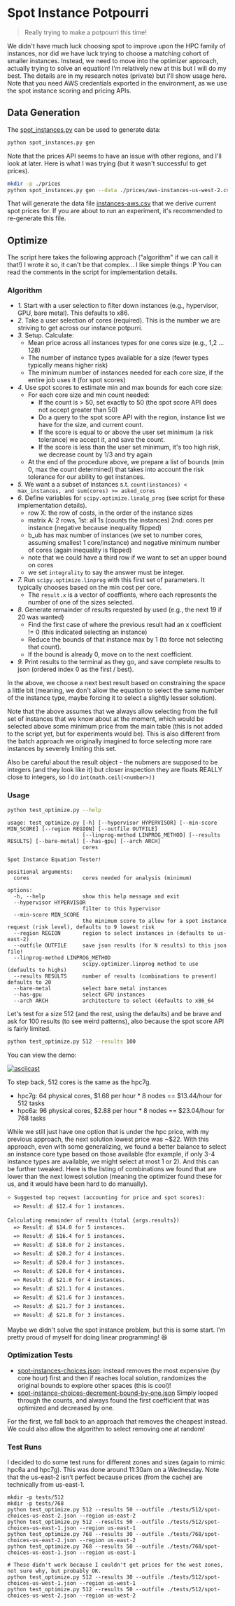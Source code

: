 # Spot Instance Potpourri

> Really trying to make a potpourri this time!

We didn't have much luck choosing spot to improve upon the HPC family of instances, nor did we have luck
trying to choose a matching cohort of smaller instances. Instead, we need to move into the optimizer approach,
actually trying to solve an equation! I'm relatively new at this but I will do my best. The details
are in my research notes (private) but I'll show usage here. Note that you need AWS credentials exported in the environment, as we use the spot instance scoring and pricing APIs.

## Data Generation

The [spot_instances.py](spot_instances.py) can be used to generate data:

```bash
python spot_instances.py gen
```

Note that the prices API seems to have an issue with other regions, and I'll look at later.
Here is what I was trying (but it wasn't successful to get prices).

```bash
mkdir -p ./prices
python spot_instances.py gen --data ./prices/aws-instances-us-west-2.csv --region us-west-2 --no-cache
```

That will generate the data file [instances-aws.csv](instances-aws.csv) that we derive current spot prices for.
If you are about to run an experiment, it's recommended to re-generate this file.

## Optimize

The script here takes the following approach ("algorithm" if we can call it that!) I wrote it so, it can't be that complex... I like simple things :P You can read the comments in the script for implementation details. 

### Algorithm

- *1.* Start with a user selection to filter down instances (e.g., hypervisor, GPU, bare metal). This defaults to x86.
- *2.* Take a user selection of cores (required). This is the number we are striving to get across our instance potpurri.
- *3.* Setup. Calculate:
  - Mean price across all instances types for one cores size (e.g., 1,2 ... 128)
  - The number of instance types available for a size (fewer types typically means higher risk)
  - The minimum number of instances needed for each core size, if the entire job uses it (for spot scores)
- *4.* Use spot scores to estimate min and max bounds for each core size:
  - For each core size and min count needed:
    - If the count is > 50, set exactly to 50 (the spot score API does not accept greater than 50)
    - Do a query to the spot score API with the region, instance list we have for the size, and current count.
    - If the score is equal to or above the user set minimum (a risk tolerance) we accept it, and save the count.
    - If the score is less than the user set minimum, it's too high risk, we decrease count by 1/3 and try again
   - At the end of the procedure above, we prepare a list of bounds (min 0, max the count determined) that takes into account the risk tolerance for our ability to get instances.
- *5.* We want a a subset of instances s.t. `count(instances) < max_instances, and sum(cores) >= asked_cores`
- *6*. Define variables for `scipy.optimize.linalg_prog` (see script for these implementation details).
  - row X: the row of costs, in the order of the instance sizes
  - matrix A: 2 rows, 1st: all 1s (counts the instances) 2nd: cores per instance (negative because inequality flipped)
  - b_ub has max number of instances (we set to number cores, assuming smallest 1 core/instance) and negative minimum number of cores (again inequality is flipped)
  - note that we could have a third row if we want to set an upper bound on cores 
  - we set `integrality` to say the answer must be integer. 
- *7.* Run `scipy.optimize.linprog` with this first set of parameters. It typically chooses based on the min cost per core.
  - The `result.x` is a vector of coeffients, where each represents the number of one of the sizes selected.
- *8.* Generate remainder of results requested by used (e.g., the next 19 if 20 was wanted)
  - Find the first case of where the previous result had an x coefficient != 0 (this indicated selecting an instance)
  - Reduce the bounds of that instance max by 1 (to force not selecting that count). 
  - If the bound is already 0, move on to the next coefficient.
- *9.* Print results to the terminal as they go, and save complete results to json (ordered index 0 as the first / best).

In the above, we choose a next best result based on constraining the space a little bit (meaning, we don't allow the equation to select the same number of the instance type, maybe forcing it to select a slightly lesser solution). 

Note that the above assumes that we always allow selecting from the full set of instances that we know about at the moment, which would be selected above some minimum price from the main table (this is not added to the script yet, but for experiments would be). This is also different from the batch approach we originally imagined to force selecting more rare instances by severely limiting this set.

Also be careful about the result object - the nubmers are supposed to be integers (and they look like it) but closer inspection they are floats REALLY close to integers, so I do `int(math.ceil(<number>))`

### Usage

```bash
python test_optimize.py --help
```
```console
usage: test_optimize.py [-h] [--hypervisor HYPERVISOR] [--min-score MIN_SCORE] [--region REGION] [--outfile OUTFILE]
                        [--linprog-method LINPROG_METHOD] [--results RESULTS] [--bare-metal] [--has-gpu] [--arch ARCH]
                        cores

Spot Instance Equation Tester!

positional arguments:
  cores                 cores needed for analysis (minimum)

options:
  -h, --help            show this help message and exit
  --hypervisor HYPERVISOR
                        filter to this hypervisor
  --min-score MIN_SCORE
                        the minimum score to allow for a spot instance request (risk level), defaults to 9 lowest risk
  --region REGION       region to select instances in (defaults to us-east-2)
  --outfile OUTFILE     save json results (for N results) to this json file!
  --linprog-method LINPROG_METHOD
                        scipy.optimizer.linprog method to use (defaults to highs)
  --results RESULTS     number of results (combinations to present) defaults to 20
  --bare-metal          select bare metal instances
  --has-gpu             select GPU instances
  --arch ARCH           architecture to select (defaults to x86_64
```

Let's test for a size 512 (and the rest, using the defaults) and be brave and ask for 100 results (to see weird patterns), also because the spot score API is fairly limited.

```bash
python test_optimize.py 512 --results 100
```

You can view the demo:

[![asciicast](https://asciinema.org/a/625334.svg)](https://asciinema.org/a/625334)

To step back, 512 cores is the same as the hpc7g.

- hpc7g: 64 physical cores, $1.68 per hour * 8 nodes == $13.44/hour for 512 tasks
- hpc6a: 96 physical cores, $2.88 per hour * 8 nodes == $23.04/hour for 768 tasks

While we still just have one option that is under the hpc price, with my previous approach, the next solution lowest price was ~$22. With this approach, even with some generalizing, we found a better balance to select an instance core type based on those available (for example, if only 3-4 instance types are available, we might select at most 1 or 2). And this can be further tweaked. Here is the listing of combinations we found that are lower than the next lowest solution (meaning the optimizer found these for us, and it would have been hard to do manually).

```console
⭐️ Suggested top request (accounting for price and spot scores):
  => Result: 💰️ $12.4 for 1 instances.

Calculating remainder of results (total {args.results})
  => Result: 💰️ $14.0 for 5 instances.
  => Result: 💰️ $16.4 for 5 instances.
  => Result: 💰️ $18.0 for 2 instances.
  => Result: 💰️ $20.2 for 4 instances.
  => Result: 💰️ $20.4 for 3 instances.
  => Result: 💰️ $20.8 for 4 instances.
  => Result: 💰️ $21.0 for 4 instances.
  => Result: 💰️ $21.1 for 4 instances.
  => Result: 💰️ $21.6 for 3 instances.
  => Result: 💰️ $21.7 for 3 instances.
  => Result: 💰️ $21.8 for 3 instances.
```

Maybe we didn't solve the spot instance problem, but this is some start. I'm pretty proud of myself for doing linear programming! 😆️

### Optimization Tests

 - [spot-instances-choices.json](spot-instances-choices.json): instead removes the most expensive (by core hour) first and then if reaches local solution, randomizes the original bounds to explore other spaces (this is cool)!
 - [spot-instance-choices-decrement-bound-by-one.json](spot-instance-choices-decrement-bound-by-one.json) Simply looped through the counts, and always found the first coefficient that was optimized and decreased by one.
 
For the first, we fall back to an approach that removes the cheapest instead. We could also allow the algorithm to select removing one at random!


### Test Runs

I decided to do some test runs for different zones and sizes (again to mimic hpc6a and hpc7g).  This was done around 11:30am on a Wednesday. Note that the us-east-2 isn't perfect because prices (from the cache) are technically from us-east-1.

```console
mkdir -p tests/512
mkdir -p tests/768
python test_optimize.py 512 --results 50 --outfile ./tests/512/spot-choices-us-east-2.json --region us-east-2
python test_optimize.py 512 --results 50 --outfile ./tests/512/spot-choices-us-east-1.json --region us-east-1
python test_optimize.py 768 --results 30 --outfile ./tests/768/spot-choices-us-east-2.json --region us-east-2
python test_optimize.py 768 --results 50 --outfile ./tests/768/spot-choices-us-east-1.json --region us-east-1

# These didn't work because I couldn't get prices for the west zones, not sure why, but probably OK.
python test_optimize.py 512 --results 30 --outfile ./tests/512/spot-choices-us-west-1.json --region us-west-1
python test_optimize.py 512 --results 50 --outfile ./tests/512/spot-choices-us-west-2.json --region us-west-2
```
